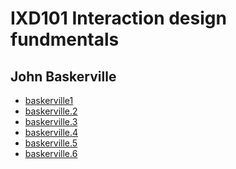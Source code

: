 IXD101 Interaction design fundmentals 
=====================================

John Baskerville
----------------

- [baskerville1](https://deirbhilekennedy.github.io/baskerville1) 
- [baskerville.2](https://deirbhilekennedy.github.io/baskerville.2)
- [baskerville.3](https://deirbhilekennedy.github.io/baskerville.3)
- [baskerville.4](https://deirbhilekennedy.github.io/baskerville.4)
- [baskerville.5](https://deirbhilekennedy.github.io/baskerville.5)
- [baskerville.6](https://deirbhilekennedy.github.io/baskerville.6)
